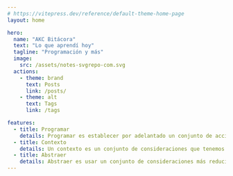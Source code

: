 ```yaml
---
# https://vitepress.dev/reference/default-theme-home-page
layout: home

hero:
  name: "AKC Bitácora"
  text: "Lo que aprendí hoy"
  tagline: "Programación y más"
  image:
    src: /assets/notes-svgrepo-com.svg
  actions:
    - theme: brand
      text: Posts
      link: /posts/
    - theme: alt
      text: Tags
      link: /tags

features:
  - title: Programar
    details: Programar es establecer por adelantado un conjunto de acciones o la forma en que se realizará un conjunto de acciones
  - title: Contexto
    details: Un contexto es un conjunto de consideraciones que tenemos en cuenta al tratar sobre algo
  - title: Abstraer
    details: Abstraer es usar un conjunto de consideraciones más reducido
---
```


<TagsList />